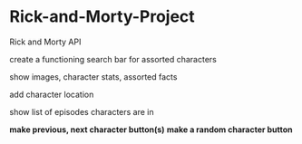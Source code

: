 # Rick-and-Morty-Project
Rick and Morty API

create a functioning search bar for assorted characters

show images, character stats, assorted facts

add character location

show list of episodes characters are in

**make previous, next character button(s)**
**make a random character button**
